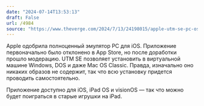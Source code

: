 ```yaml
---
date: "2024-07-14T13:53:13"
draft: False
url: /4984
source: "https://www.theverge.com/2024/7/13/24198015/apple-utm-se-pc-os-emulator-for-ios"
---
```


Apple одобрила полноценный эмулятор PC для iOS. Приложение первоначально было отклонено в App Store, но после доработки прошло модерацию. UTM SE позволяет установить в виртуальной машине Windows, DOS и даже Mac OS Classic. Правда, изначально оно никаких образов не содержит, так что всю установку придется проводить самостоятельно.

Приложение доступно для iOS, iPad OS и visionOS — так что можно будет поиграться в старые игрушки на iPad.
